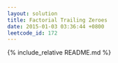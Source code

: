 ```yaml
---
layout: solution
title: Factorial Trailing Zeroes
date: 2015-01-03 03:36:44 +0800
leetcode_id: 172
---
```

{% include_relative README.md %}
